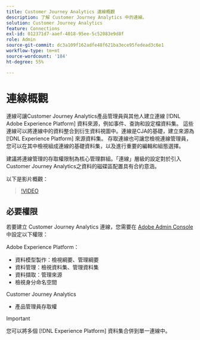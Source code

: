 ```yaml
---
title: Customer Journey Analytics 連線概觀
description: 了解 Customer Journey Analytics 中的連線。
solution: Customer Journey Analytics
feature: Connections
exl-id: 012371d7-aaef-4018-95ee-5c52083e9d8f
role: Admin
source-git-commit: dc3a109f162adfe48f621ba3ece95fedead3c6e1
workflow-type: tm+mt
source-wordcount: '184'
ht-degree: 55%

---
```


# 連線概觀

連線可讓Customer Journey Analytics產品管理員與其他人建立連線 [!DNL Adobe Experience Platform] 資料來源，例如事件、查詢和設定檔資料集。 這些連線可以將連線中的資料整合到衍生資料視圖中。連線是CJA的基礎，建立來源為 [!DNL Experience Platform] 來源資料集。 存取連線也可讓您檢視連線管理員，您可以在其中檢視組成連線的基礎資料集，以及進行重要的編輯和組態選擇。

建議將連線管理的存取權限制為核心管理群組。「連線」層級的設定對於引入Customer Journey Analytics之資料的磁碟區配置具有合約意涵。

以下是影片概觀：

>[!VIDEO](https://video.tv.adobe.com/v/35111/?quality=12&learn=on)

## 必要權限

若要建立 Customer Journey Analytics 連線，您需要在 [Adobe Admin Console](https://helpx.adobe.com/tw/enterprise/admin-guide.html/enterprise/using/manage-permissions-and-roles.ug.html) 中設定以下權限：

Adobe Experience Platform：
* 資料模型製作：檢視綱要、管理綱要
* 資料管理：檢視資料集、管理資料集
* 資料擷取：管理來源
* 檢視身分命名空間

Customer Journey Analytics
* 產品管理員存取權

>[!IMPORTANT]
>
>您可以將多個 [!DNL Experience Platform] 資料集合併到單一連線中。
